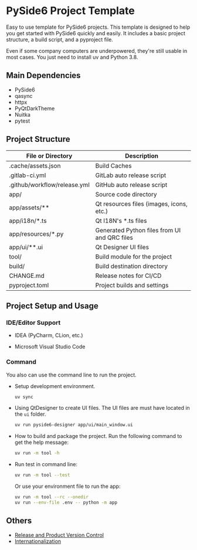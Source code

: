 # PySide6 Project Template

Easy to use template for PySide6 projects.
This template is designed to help you get started with PySide6 quickly and easily.
It includes a basic project structure, a build script, and a pyproject file.

Even if some company computers are underpowered, they're still usable in most cases.
You just need to install uv and Python 3.8.

## Main Dependencies

- PySide6
- qasync
- httpx
- PyQtDarkTheme
- Nuitka
- pytest

## Project Structure

| File or Directory            | Description                                  |
|------------------------------|----------------------------------------------|
| .cache/assets.json           | Build Caches                                 |
| .gitlab-ci.yml               | GitLab auto release script                   |
| .github/workflow/release.yml | GitHub auto release script                   |
| app/                         | Source code directory                        |
| app/assets/**                | Qt resources files (images, icons, etc.)     |
| app/i18n/*.ts                | Qt I18N's *.ts files                         |
| app/resources/*.py           | Generated Python files from UI and QRC files |
| app/ui/**.ui                 | Qt Designer UI files                         |
| tool/                        | Build module for the project                 |
| build/                       | Build destination directory                  |
| CHANGE.md                    | Release notes for CI/CD                      |
| pyproject.toml               | Project builds and settings                  |

## Project Setup and Usage

### IDE/Editor Support

- IDEA (PyCharm, CLion, etc.)

- Microsoft Visual Studio Code

### Command

You also can use the command line to run the project.

- Setup development environment.

    ```bash
    uv sync
    ```

- Using QtDesigner to create UI files. The UI files are must have located in the `ui` folder.

    ```bash
    uv run pyside6-designer app/ui/main_window.ui
    ```

- How to build and package the project. Run the following command to get the help message:

    ```bash
    uv run -m tool -h
    ```

- Run test in command line:

    ```bash
    uv run -m tool --test
    ```

  Or use your environment file to run the app:

    ```bash
    uv run -m tool --rc --onedir
    uv run --env-file .env -- python -m app
    ``` 

## Others

- [Release and Product Version Control](docs/publish.md)
- [Internationalization](docs/i18n.md)